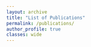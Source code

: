 ```yaml
---
layout: archive
title: "List of Publications"
permalink: /publications/
author_profile: true
classes: wide
---
```

